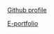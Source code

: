 [Github profile](github.com/cheongyishien)

[E-portfolio](https://cheongyishien.github.io/e-portfolio/)
